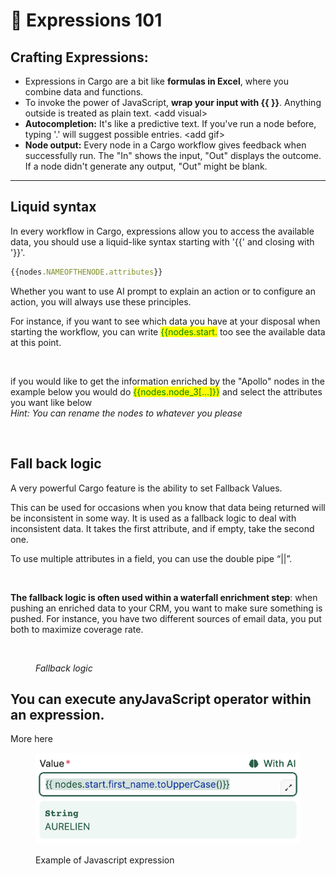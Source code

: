 # 🧢 Expressions 101

## **Crafting Expressions:**

* Expressions in Cargo are a bit like **formulas in Excel**, where you combine data and functions.
* To invoke the power of JavaScript, **wrap your input with \{{ \}}**. Anything outside is treated as plain text. \<add visual>
* **Autocompletion:** It's like a predictive text. If you've run a node before, typing '.' will suggest possible entries. \<add gif>
* **Node output:** Every node in a Cargo workflow gives feedback when successfully run. The  "In" shows the input, "Out" displays the outcome. If a node didn't generate any output, "Out" might be blank.

***

## Liquid syntax

In every workflow in Cargo, expressions allow you to access the available data, you should use a liquid-like syntax starting with '\{{' and closing with '\}}'.&#x20;

```javascript
{{nodes.NAMEOFTHENODE.attributes}}
```

Whether you want to use AI prompt to explain an action or to configure an action, you will always use these principles.&#x20;

For instance, if you want to see which data you have at your disposal when starting the workflow, you can write <mark style="color:green;">\{{nodes.start.</mark> too see the available data at this point.&#x20;

<figure><img src="../../.gitbook/assets/Capture d’écran 2023-05-08 à 15.44.21.png" alt=""><figcaption></figcaption></figure>

if you would like to get the information enriched by the "Apollo" nodes in the example below you would do <mark style="color:green;">\{{nodes.node\_3\[...]\}}</mark> and select the attributes you want like below\
_Hint: You can rename the nodes to whatever you please_

<figure><img src="../../.gitbook/assets/Capture d’écran 2023-05-08 à 15.50.12.png" alt=""><figcaption></figcaption></figure>

## Fall back logic

A very powerful Cargo feature is the ability to set Fallback Values.

This can be used for occasions when you know that data being returned will be inconsistent in some way. It is used as a fallback logic to deal with inconsistent data. It takes the first attribute, and if empty, take the second one.

To use multiple attributes in a field, you can use the double pipe “||”.&#x20;

<figure><img src="../../.gitbook/assets/Capture d’écran 2023-05-08 à 16.28.09.png" alt=""><figcaption></figcaption></figure>



**The fallback logic is often used within a waterfall enrichment step**: when pushing an enriched data to your CRM, you want to make sure something is pushed. For instance, you have two different sources of email data, you put both to maximize coverage rate.

<figure><img src="../../.gitbook/assets/Capture d’écran 2023-05-08 à 15.57.54.png" alt=""><figcaption><p><em>Fallback logic</em></p></figcaption></figure>



## You can execute anyJavaScript operator within an expression.

More here

<figure><img src="../../.gitbook/assets/Screenshot 2023-05-08 at 7.58.35 PM.png" alt=""><figcaption><p>Example of Javascript expression</p></figcaption></figure>





